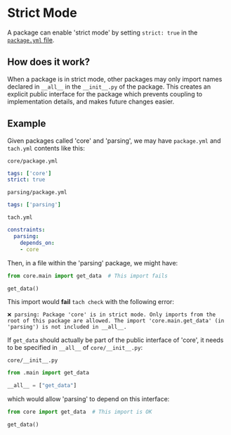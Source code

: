 # Strict Mode

A package can enable 'strict mode' by setting `strict: true` in the [`package.yml` file](configuration.md#packageyml).

## How does it work?
When a package is in strict mode, other packages may only import names declared in `__all__` in the `__init__.py` of the package.
This creates an explicit public interface for the package which prevents coupling to implementation details, and makes future changes easier.

## Example

Given packages called 'core' and 'parsing', we may have `package.yml` and `tach.yml` contents like this:

`core/package.yml`
```yaml
tags: ['core']
strict: true
```

`parsing/package.yml`
```yaml
tags: ['parsing']
```

`tach.yml`
```yaml
constraints:
  parsing:
    depends_on:
    - core
```

Then, in a file within the 'parsing' package, we might have:
```python
from core.main import get_data  # This import fails

get_data()
```

This import would **fail** `tach check` with the following error:
```shell
❌ parsing: Package 'core' is in strict mode. Only imports from the root of this package are allowed. The import 'core.main.get_data' (in 'parsing') is not included in __all__.
```

If `get_data` should actually be part of the public interface of 'core', it needs to be specified in `__all__` of `core/__init__.py`:

`core/__init__.py`
```python
from .main import get_data

__all__ = ["get_data"]
```

which would allow 'parsing' to depend on this interface:

```python
from core import get_data  # This import is OK

get_data()
```